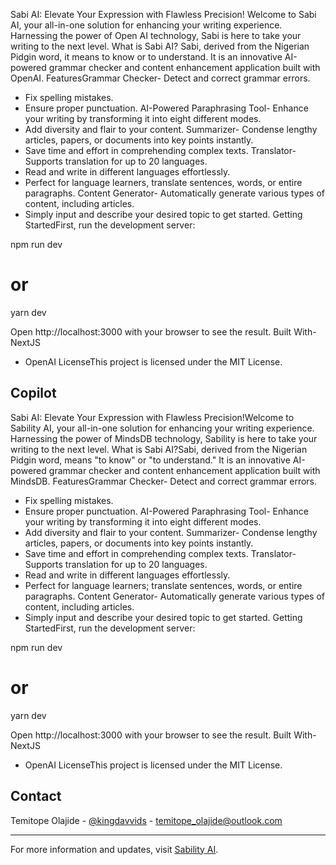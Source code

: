
Sabi AI: Elevate Your Expression with Flawless Precision!
Welcome to Sabi AI, your all-in-one solution for enhancing your writing experience. Harnessing the power of Open AI technology, Sabi is here to take your writing to the next level.
What is Sabi AI? Sabi, derived from the Nigerian Pidgin word, it means to know or to understand. It is an innovative AI-powered grammar checker and content enhancement application built with OpenAI.
FeaturesGrammar Checker- Detect and correct grammar errors.
- Fix spelling mistakes.
- Ensure proper punctuation.
AI-Powered Paraphrasing Tool- Enhance your writing by transforming it into eight different modes.
- Add diversity and flair to your content.
Summarizer- Condense lengthy articles, papers, or documents into key points instantly.
- Save time and effort in comprehending complex texts.
Translator- Supports translation for up to 20 languages.
- Read and write in different languages effortlessly.
- Perfect for language learners, translate sentences, words, or entire paragraphs.
Content Generator- Automatically generate various types of content, including articles.
- Simply input and describe your desired topic to get started.
Getting StartedFirst, run the development server:

npm run dev
# or
yarn dev

Open http://localhost:3000 with your browser to see the result.
Built With- NextJS
- OpenAI
LicenseThis project is licensed under the MIT License.
## Copilot
Sabi AI: Elevate Your Expression with Flawless Precision!Welcome to Sability AI, your all-in-one solution for enhancing your writing experience. Harnessing the power of MindsDB technology, Sability is here to take your writing to the next level.
What is Sabi AI?Sabi, derived from the Nigerian Pidgin word, means "to know" or "to understand." It is an innovative AI-powered grammar checker and content enhancement application built with MindsDB.
FeaturesGrammar Checker- Detect and correct grammar errors.
- Fix spelling mistakes.
- Ensure proper punctuation.
AI-Powered Paraphrasing Tool- Enhance your writing by transforming it into eight different modes.
- Add diversity and flair to your content.
Summarizer- Condense lengthy articles, papers, or documents into key points instantly.
- Save time and effort in comprehending complex texts.
Translator- Supports translation for up to 20 languages.
- Read and write in different languages effortlessly.
- Perfect for language learners; translate sentences, words, or entire paragraphs.
Content Generator- Automatically generate various types of content, including articles.
- Simply input and describe your desired topic to get started.
Getting StartedFirst, run the development server:

npm run dev
# or
yarn dev

Open http://localhost:3000 with your browser to see the result.
Built With- NextJS
- OpenAI
LicenseThis project is licensed under the MIT License.


## Contact
Temitope Olajide - [@kingdavvids](https://twitter.com/kingdavvids) - temitope_olajide@outlook.com

---

For more information and updates, visit [Sability AI](https://sability-ai.vercel.app).


